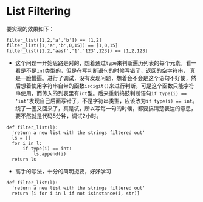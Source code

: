 # List Filtering
要实现的效果如下：
```
filter_list([1,2,'a','b']) == [1,2]
filter_list([1,'a','b',0,15]) == [1,0,15]
filter_list([1,2,'aasf','1','123',123]) == [1,2,123]
```
- 这个问题一开始思路是对的，想着通过`type`来判断遍历列表的每个元素，看一看是不是`int`类型的，但是在写判断语句的时候写错了，返回的空字符串，
真是一脸懵逼。进行了调试，没有发现问题，想着会不会是这个语句不好使，然后想着使用字符串自带的函数`isdigit()`来进行判断，可是这个函数只能字符串使用，而传入的列表里有`int`型。后来重新捣鼓判断语句`if type(i) == ‘int’`发现自己后面写错了，不是字符串类型，应该改为`if type(i) == int`。
绕了一圈又回来了，真是坑，所以写每一句的时候，都要搞清楚表达的意思，要不然就是代码5分钟，调试2小时。
```
def filter_list(l):
  'return a new list with the strings filtered out'
  ls = []
  for i in l:
      if type(i) == int:
          ls.append(i)
  return ls
```
- 高手的写法，十分的简明扼要，好好学习
```
def filter_list(l):
  'return a new list with the strings filtered out'
  return [i for i in l if not isinstance(i, str)]

```
